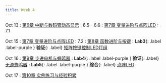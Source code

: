 ```yaml
---
title: Week 4
---
```


Oct 13
: [第6章 中断与数码管动态显示](http://106.14.133.181/2025%E7%A7%8B%E5%8D%95%E7%89%87%E6%9C%BA%E5%8E%9F%E7%90%86%E4%B8%8E%E5%BA%94%E7%94%A8/%E8%AF%BE%E4%BB%B6%E7%AC%AC6%E7%AB%A0%20%E4%B8%AD%E6%96%AD%E4%B8%8E%E6%95%B0%E7%A0%81%E7%AE%A1%E5%8A%A8%E6%80%81%E6%98%BE%E7%A4%BA/index.html)
  : 6.5 - 6.6
: [第7章 变量进阶与点阵LED](http://106.14.133.181/2025%E7%A7%8B%E5%8D%95%E7%89%87%E6%9C%BA%E5%8E%9F%E7%90%86%E4%B8%8E%E5%BA%94%E7%94%A8/%E8%AF%BE%E4%BB%B6%E7%AC%AC7%E7%AB%A0%20%E5%8F%98%E9%87%8F%E8%BF%9B%E9%98%B6%E4%B8%8E%E7%82%B9%E9%98%B5LED/index.html)
  : 7.1

Oct 15
: [第7章 变量进阶与点阵LED](http://106.14.133.181/2025%E7%A7%8B%E5%8D%95%E7%89%87%E6%9C%BA%E5%8E%9F%E7%90%86%E4%B8%8E%E5%BA%94%E7%94%A8/%E8%AF%BE%E4%BB%B6%E7%AC%AC7%E7%AB%A0%20%E5%8F%98%E9%87%8F%E8%BF%9B%E9%98%B6%E4%B8%8E%E7%82%B9%E9%98%B5LED/index.html)
  : 7.2
: [第8章 函数进阶与按键](http://106.14.133.181/2025%E7%A7%8B%E5%8D%95%E7%89%87%E6%9C%BA%E5%8E%9F%E7%90%86%E4%B8%8E%E5%BA%94%E7%94%A8/%E8%AF%BE%E4%BB%B6%E7%AC%AC8%E7%AB%A0%20%E5%87%BD%E6%95%B0%E8%BF%9B%E9%98%B6%E4%B8%8E%E6%8C%89%E9%94%AE/index.html)
: **Lab3**{: .label .label-purple } **验证**{: .label} [矩阵按键控制LED灯组](labs/lab3-矩阵按键控制LED灯组.pdf)

Oct 16
: [第9章 步进电机与蜂鸣器](http://106.14.133.181/2025%E7%A7%8B%E5%8D%95%E7%89%87%E6%9C%BA%E5%8E%9F%E7%90%86%E4%B8%8E%E5%BA%94%E7%94%A8/%E8%AF%BE%E4%BB%B6%E7%AC%AC9%E7%AB%A0%20%E6%AD%A5%E8%BF%9B%E7%94%B5%E6%9C%BA%E4%B8%8E%E8%9C%82%E9%B8%A3%E5%99%A8/index.html)
: **Lab4**{: .label .label-purple } **验证**{: .label} [无源蜂鸣器](labs/lab4-无源蜂鸣器.pdf)
: **Lab5**{: .label .label-purple } **综合**{: .label} [点阵LED](labs/lab5-点阵LED.pdf)

Oct 17
: [第10章 实例练习与经验积累](http://106.14.133.181/2025%E7%A7%8B%E5%8D%95%E7%89%87%E6%9C%BA%E5%8E%9F%E7%90%86%E4%B8%8E%E5%BA%94%E7%94%A8/%E8%AF%BE%E4%BB%B6%E7%AC%AC10%E7%AB%A0%20%E5%AE%9E%E4%BE%8B%E7%BB%83%E4%B9%A0%E4%B8%8E%E7%BB%8F%E9%AA%8C%E7%A7%AF%E7%B4%AF/index.html)
